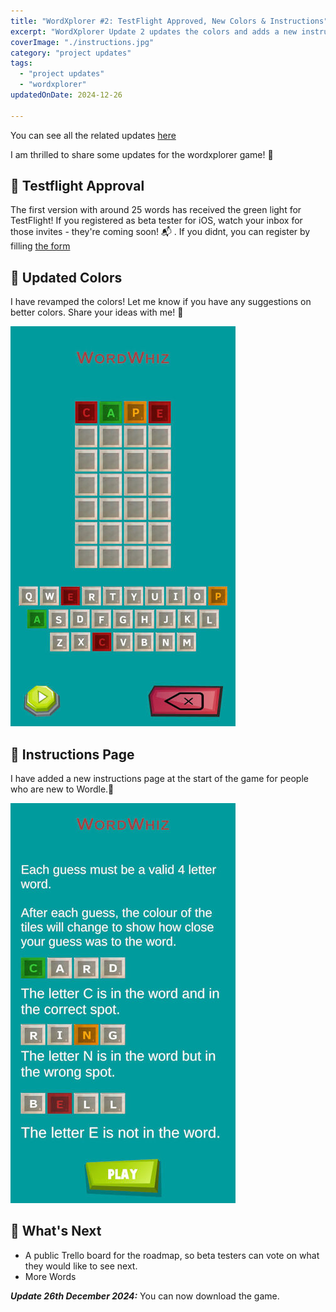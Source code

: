 ```yaml
---
title: "WordXplorer #2: TestFlight Approved, New Colors & Instructions"
excerpt: "WordXplorer Update 2 updates the colors and adds a new instruction page"
coverImage: "./instructions.jpg"
category: "project updates"
tags:
  - "project updates"
  - "wordxplorer"
updatedOnDate: 2024-12-26

---
```


You can see all the related updates [here](/tags/wordxplorer)

I am thrilled to share some updates for the wordxplorer game! 🎉

## 🚀 Testflight Approval

The first version with around 25 words has received the green light for TestFlight! If you registered as beta tester for iOS, watch your inbox for those invites - they're coming soon! 📬 . If you didnt, you can register by filling [the form](https://tally.so/r/wverVQ)

## 🌈 Updated Colors

I have revamped the colors! Let me know if you have any suggestions on better colors. Share your ideas with me! 🎨

![Updated Colors](./updated_colors.jpg)

## 📜 Instructions Page

I have added a new instructions page at the start of the game for people who are new to Wordle.📘

![Instructions](./instructions.jpg)

## 🔮 What's Next

- A public Trello board for the roadmap, so beta testers can vote on what they would like to see next.
- More Words

**_Update 26th December 2024:_** You can now download the game.

<?# AppStoreBadges LinkText="Get WordXplorer" AppStoreLinkUrl="wordxplorer-guess-the-word/id6504664783" /?>